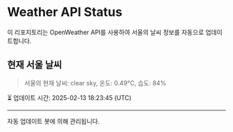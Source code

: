 
# Weather API Status

이 리포지토리는 OpenWeather API를 사용하여 서울의 날씨 정보를 자동으로 업데이트합니다.

## 현재 서울 날씨
> 서울의 현재 날씨: clear sky, 온도: 0.49°C, 습도: 84%

⏳ 업데이트 시간: 2025-02-13 18:23:45 (UTC)

---
자동 업데이트 봇에 의해 관리됩니다.
